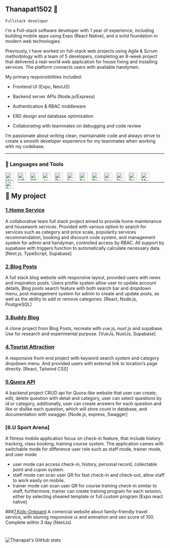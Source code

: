 ## Thanapat1502 👋 

`Fullstack developer` 

I'm a Full-stack software developer with 1 year of experience, including building mobile apps using Expo (React Native), and a solid foundation in modern web technologies.

Previously, I have worked on full-stack web projects using Agile & Scrum methodology with a team of 5 developers, completing an 8-week project that delivered a real-world web application for house fixing and installing services. The platform connects users with available handymen.

My primary responsibilities included:

- Frontend UI (Expo, NextJS)

- Backend server APIs (Node.js/Express)

- Authentication & RBAC middleware

- ERD design and database optimization

- Collaborating with teammates on debugging and code review

I’m passionate about writing clean, maintainable code and always strive to create a smooth developer experience for my teammates when working with my codebase.


---

### 🧰 Languages and Tools
<img align="left" alt="Visual Studio Code" width="26px" src="https://cdn.jsdelivr.net/gh/devicons/devicon/icons/vscode/vscode-original.svg" style="padding-right:10px;" />
<img align="left" alt="HTML5" width="26px" src="https://cdn.jsdelivr.net/gh/devicons/devicon/icons/html5/html5-original.svg" style="padding-right:10px;" />
<img align="left" alt="CSS3" width="26px" src="https://cdn.jsdelivr.net/gh/devicons/devicon/icons/css3/css3-original.svg" style="padding-right:10px;" />
<img align="left" alt="JavaScript" width="26px" src="https://cdn.jsdelivr.net/gh/devicons/devicon/icons/javascript/javascript-original.svg" style="padding-right:10px;" />
<img align="left" alt="React" width="26px" src="https://img.icons8.com/?size=100&id=123603&format=png&color=000000" style="padding-right:10px;" />
<img align="left" alt="Expo" width="26px" src="https://img.icons8.com/?size=100&id=IpN1evivrDWO&format=png&color=000000" style="padding-right:10px;" />
<img align="left" alt="NodeJs" width="26px" src="https://img.icons8.com/?size=100&id=hsPbhkOH4FMe&format=png&color=000000" style="padding-right:10px;" />
<img align="left" alt="NextJs" width="26px" src="https://img.icons8.com/?size=100&id=yUdJlcKanVbh&format=png&color=000000" style="padding-right:10px;" />
<img align="left" alt="VueJs" width="26px" src="https://img.icons8.com/?size=100&id=BUnExfsRs3CW&format=png&color=000000" style="padding-right:10px;" />
<img align="left" alt="NuxtJs" width="26px" src="https://img.icons8.com/?size=100&id=nvrsJYs7j9Vb&format=png&color=000000" style="padding-right:10px;" />
<img align="left" alt="PostgreSQL" width="26px" src="https://img.icons8.com/?size=100&id=38561&format=png&color=000000" style="padding-right:10px;" />
<img align="left" alt="MongoDB" width="26px" src="https://img.icons8.com/?size=100&id=8rKdRqZFLurS&format=png&color=000000" style="padding-right:10px;" />
<img align="left" alt="Supabase" width="26px" src="https://img.icons8.com/?size=100&id=sH0rW2TvYdr9&format=png&color=000000" style="padding-right:10px;" />

<br />

---

<h2> 🚀 My project </h2>

### [1.Home Service](https://home-service-finalproject.vercel.app/)

A collaborative team full stack project aimed to provide home maintenance and housework services. Provided with various option to search for services such as category and price scale, popularity services recommendation, booking and discount code system, and management system for admin and handyman, controlled access by RBAC. All support by supabase with triggers function to automatically calculate necessary data. 
[Next.js, TypeScript, Supabase]

### [2.Blog Posts](https://dev-tools-blog.vercel.app/)

A full stack blog website with responsive layout, provided users with news and inspiration posts. Users profile system allow user to update account details, Blog posts search feature with both search bar and dropdown menu, post management system for admin to create and update posts, as well as the ability to add or remove categories. [React, Node.js, PostgreSQL]

### [3.Buddy Blog](https://buddy-blog-bb.vercel.app/)

A clone project from Blog Posts, recreate with vue.js, nuxt.js and supabase. Use for research and experimental purpose. [VueJs, NuxtJs, Supabase]

### [4.Tourist Attraction](https://github.com/Thanapat1502/react-tourist-attraction-mini-project)

A responsive front-end project with keyword search system and category dropdown menu. And provided users with external link to location’s page directly. 
[React, Tailwind CSS]

### [5.Quora API](https://github.com/Thanapat1502/quora-like-api)

A backend project CRUD api for Quora-like website that user can create, edit, delete question with detail and category, user can select questions by id or category, additionally, user can create answers for each question and like or dislike each question, which will store count in database, and documentation with swagger.
[Node.js, express, Swagger]

### [6.U Sport Arena]
A fitness mobile application focus on check-in feature, that include history tracking, class booking, training course system. The application cames with switchable mode for difference user role such as staff mode, trainer mode, and user mode
- user mode can access check-in, history, personal record, collectable point and cupon system.
- staff mode can scan user QR for fast check-in and check-out, allow staff to work easily on mobile.
- trainer mode can scan user QR for course training check-in similar to staff, furthermore, trainer can create training program for each session, either by selecting sheared template or full custom program
[Expo react native]

###[7.Kids-Onboard](https://www.kids-onboard.com/)
A comercial website about family-friendly travel service, with stunnig responsive ui and animation and seo score of 100.
Complete within 3 day
[NextJs]

#

![Thanapat's GitHub stats](https://github-readme-stats.vercel.app/api?username=Thanapat1502&show_icons=true&theme=merko)
